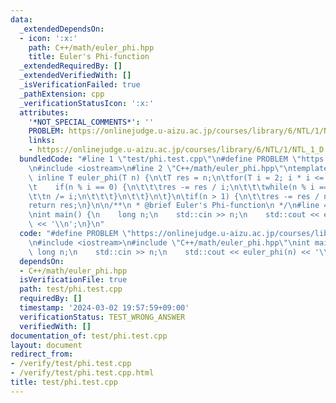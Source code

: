 ```yaml
---
data:
  _extendedDependsOn:
  - icon: ':x:'
    path: C++/math/euler_phi.hpp
    title: Euler's Phi-function
  _extendedRequiredBy: []
  _extendedVerifiedWith: []
  _isVerificationFailed: true
  _pathExtension: cpp
  _verificationStatusIcon: ':x:'
  attributes:
    '*NOT_SPECIAL_COMMENTS*': ''
    PROBLEM: https://onlinejudge.u-aizu.ac.jp/courses/library/6/NTL/1/NTL_1_D
    links:
    - https://onlinejudge.u-aizu.ac.jp/courses/library/6/NTL/1/NTL_1_D
  bundledCode: "#line 1 \"test/phi.test.cpp\"\n#define PROBLEM \"https://onlinejudge.u-aizu.ac.jp/courses/library/6/NTL/1/NTL_1_D\"\
    \n#include <iostream>\n#line 2 \"C++/math/euler_phi.hpp\"\ntemplate <class T>\
    \ inline T euler_phi(T n) {\n\tT res = n;\n\tfor(T i = 2; i * i <= n; ++i) {\n\
    \t    if(n % i == 0) {\n\t\t\tres -= res / i;\n\t\t\twhile(n % i == 0) {\n\t\t\
    \t\tn /= i;\n\t\t\t}\n\t\t}\n\t}\n\tif(n > 1) {\n\t\tres -= res / n;\n\t}\n\t\
    return res;\n}\n\n/**\n * @brief Euler's Phi-function\n */\n#line 4 \"test/phi.test.cpp\"\
    \nint main() {\n    long n;\n    std::cin >> n;\n    std::cout << euler_phi(n)\
    \ << '\\n';\n}\n"
  code: "#define PROBLEM \"https://onlinejudge.u-aizu.ac.jp/courses/library/6/NTL/1/NTL_1_D\"\
    \n#include <iostream>\n#include \"C++/math/euler_phi.hpp\"\nint main() {\n   \
    \ long n;\n    std::cin >> n;\n    std::cout << euler_phi(n) << '\\n';\n}"
  dependsOn:
  - C++/math/euler_phi.hpp
  isVerificationFile: true
  path: test/phi.test.cpp
  requiredBy: []
  timestamp: '2024-03-02 19:57:59+09:00'
  verificationStatus: TEST_WRONG_ANSWER
  verifiedWith: []
documentation_of: test/phi.test.cpp
layout: document
redirect_from:
- /verify/test/phi.test.cpp
- /verify/test/phi.test.cpp.html
title: test/phi.test.cpp
---
```

